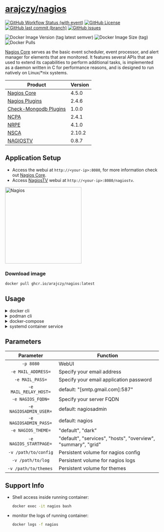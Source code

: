 # [arajczy/nagios](https://github.com/arajczy/docker-nagios)

[![GitHub Workflow Status (with event)](https://img.shields.io/github/actions/workflow/status/arajczy/docker-nagios/build-and-publish.yml?logo=github)](https://github.com/users/arajczy/packages?repo_name=docker-nagios)
[![GitHub License](https://img.shields.io/github/license/arajczy/docker-nagios?logo=github&color=750014)](https://github.com/arajczy/docker-nagios/blob/trunk/LICENCE)
[![GitHub last commit (branch)](https://img.shields.io/github/last-commit/arajczy/docker-nagios/trunk?logo=github)](https://github.com/arajczy/docker-nagios/commits/trunk)
[![GitHub issues](https://img.shields.io/github/issues/arajczy/docker-nagios?logo=github)](https://github.com/arajczy/docker-nagios/issues/new/choose)
<!--![GitHub Repo stars](https://img.shields.io/github/stars/arajczy/docker-nagios?logo=github)-->
![Docker Image Version (tag latest semver)](https://img.shields.io/docker/v/arajczy/nagios/latest?logo=docker)
![Docker Image Size (tag)](https://img.shields.io/docker/image-size/arajczy/nagios/latest?logo=docker)
![Docker Pulls](https://img.shields.io/docker/pulls/arajczy/nagios?logo=docker)
<!--![Docker Stars](https://img.shields.io/docker/stars/arajczy/nagios?logo=github)-->

[Nagios Core](https://www.nagios.org/projects/nagios-core/) serves as the basic event scheduler, event processor, and alert manager for elements that are monitored. It features several APIs that are used to extend its capabilities to perform additional tasks, is implemented as a daemon written in C for performance reasons, and is designed to run natively on Linux/\*nix systems.

| Product | Version |
| ------- | ------- |
| [Nagios Core](https://github.com/NagiosEnterprises/nagioscore) | 4.5.0 |
| [Nagios Plugins](https://github.com/nagios-plugins/nagios-plugins) | 2.4.6 |
| [Check-Mongodb Plugins](https://github.com/m-erhardt/check-mongodb-plugins) | 1.0.0 |
| [NCPA](https://github.com/NagiosEnterprises/ncpa) | 2.4.1 |
| [NRPE](https://github.com/NagiosEnterprises/nrpe) | 4.1.0 |
| [NSCA](https://github.com/NagiosEnterprises/nsca) | 2.10.2 |
| [NAGIOSTV](https://github.com/chriscareycode/nagiostv-react) | 0.8.7 |

## Application Setup

-   Access the webui at `http://<your-ip>:8080`, for more information check out [Nagios Core](https://assets.nagios.com/downloads/nagioscore/docs/nagioscore/4/en/toc.html).
-   Access [NagiosTV](https://nagiostv.com/) webui at `http://<your-ip>:8080/nagiostv`.

[<img src="https://www.nagios.org/wp-content/uploads/2023/01/Nagios-Blue-N.svg" alt="Nagios" width="250" />](https://www.nagios.org/)

### Download image

```sh
docker pull ghcr.io/arajczy/nagios:latest
```

## Usage

<details>
<summary>docker cli</summary>

```sh
docker run \
    -d \
    --name=nagios \
    --hostname= `#optional` \
    --cap-add=NET_RAW
    --env MAIL_ADDRESS= `#optional` \
    --env MAIL_PASS= `#optional` \
    --env MAIL_RELAY_HOST= `#optional` \
    --env NAGIOS_FQDN= `#optional` \
    --env NAGIOSADMIN_USER= `#optional` \
    --env NAGIOSADMIN_PASS= `#optional` \
    --env NAGIOS_THEME= `#optional` \
    --env NAGIOS_STARTPAGE= `#optional` \
    --env TZ=Etc/UTC
    --publish=8080:80 \
    --volume /path/to/config:/usr/local/nagios/etc \
    --volume /path/to/log:/usr/local/nagios/var \
    --volume /path/to/themes:/usr/local/nagios/themes \
    ghcr.io/arajczy/nagios:latest
```

</details>

<details>
<summary>podman cli</summary>

```sh
podman run \
    -d \
    --replace \
    --name=nagios \
    --hostname= `#optional` \
    --cap-add=NET_RAW
    --env MAIL_ADDRESS= `#optional` \
    --env MAIL_RELAY_HOST= `#optional` \
    --env NAGIOS_FQDN= `#optional` \
    --env NAGIOSADMIN_USER= `#optional` \
    --env NAGIOS_THEME= `#optional` \
    --env NAGIOS_STARTPAGE= `#optional` \
    --tz=Etc/UTC \
    --publish=8080:80 \
    --secret mail-pass,type=env,target=MAIL_PASS \
    --secret nagiosadmin-pass,type=env,target=NAGIOSADMIN_PASS \
    --volume /path/to/config:/usr/local/nagios/etc \
    --volume /path/to/log:/usr/local/nagios/var \
    --volume /path/to/themes:/usr/local/nagios/themes \
    ghcr.io/arajczy/nagios:latest
```

</details>

<details>
<summary>docker-compose</summary>

```yaml
    ---
    version: '3'
    services:
      nagios:
        image: arajczy/nagios:jammy
        hostname: nagios.example.com
        cap_add:
          - NET_RAW
        environment:
          MAIL_ADDRESS: #optional
          MAIL_PASS: #optional
          MAIL_RELAY_HOST: #optional
          NAGIOS_FQDN: #optional
          NAGIOSADMIN_USER: #optional
          NAGIOSADMIN_PASS: #optional
          NAGIOS_THEME: #optional
          NAGIOS_STARTPAGE: #optional
          TZ: Etc/UTC
        ports: 8080:80/tcp
        volumes:
        - nagios-etc:/opt/nagios/etc
        - nagios-themes:/opt/nagios/themes
        - nagios-var:/opt/nagios/var
    
    volumes:
        nagios-etc:
        nagios:themes:
        nagios-var:
```

</details>

<details>
<summary>systemd container service</summary>

On Linux hosts with podman installed you can run this container as a systemd service, too.

```ini
[Unit]
Description=Nagios Core monitoring container
Wants=network-online.target
After=network-online.target

[Container]
AddCapability=NET_RAW
ContainerName=nagios
Environment=MAIL_ADDRESS= #optional
Environment=MAIL_RELAY_HOST= #optional
Environment=NAGIOS_FQDN= #optional
Environment=NAGIOSADMIN_USER= #optional
Environment=NAGIOS_THEME= #optional
Environment=NAGIOS_STARTPAGE= #optional
HostName= #optional
Image=ghcr.io/arajczy/nagios:fedora
Notify=common
PublishPort=8080:80/tcp
Secret=mail-pass,type=env,target=MAIL_PASS
Secret=nagiosadmin-pass,type=env,target=NAGIOSADMIN_PASS
Timezone=local
Volume=nagios-etc:/usr/local/nagios/etc
Volume=nagios-themes:/usr/local/nagios/themes
Volume=nagios-var:/usr/local/nagios/var

[Service]
Restart=on-failure
TimeoutStopSec=70

[Install]
WantedBy=default.target
```

#### steps to enable nagios container as a systemd service
1.  copy below content and paste it to `$HOME/.config/containers/systemd/nagios.container`
2.  perform a systemd daemon-reload with `systemctl --user daemon-reload`
3.  start service with `systemctl --user start nagios.service`.

#### steps to disable nagios container service
1.  enter commands: `systemctl --user stop nagios.service`
2.  remove container file: `$HOME/.config/containers/systemd/nagios.container`
3.  perform a systemd daemon-reload with `systemctl --user daemon-reload`

</details>

## Parameters

| Parameter | Function |
| :----: | --- |
| `-p 8080` | WebUI |
| `-e MAIL_ADDRESS=` | Specify your email address |
| `-e MAIL_PASS=` | Specify your email application password |
| `-e MAIL_RELAY_HOST=` | default: "[smtp.gmail.com]:587" |
| `-e NAGIOS_FQDN=` | Specify your server FQDN |
| `-e NAGIOSADMIN_USER=` | default: nagiosadmin |
| `-e NAGIOSADMIN_PASS=` | default: nagios |
| `-e NAGIOS_THEME=` | "default", "dark" |
| `-e NAGIOS_STARTPAGE=` | "default", "services", "hosts", "overview", "summary", "grid" |
| `-v /path/to/config` | Persistent volume for nagios config |
| `-v /path/to/log` | Persistent volume for nagios logs |
| `-v /path/to/themes` | Persistent volume for themes |

## Support Info

-   Shell access inside running container:
    ```sh
    docker exec -it nagios bash
    ```
-   monitor the logs of running container:
    ```sh
    docker logs -f nagios
    ```
